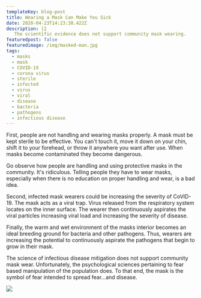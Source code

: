 ```yaml
---
templateKey: blog-post
title: Wearing a Mask Can Make You Sick
date: 2020-04-23T14:23:38.422Z
description: |2
   The scientific evidence does not support community mask wearing.
featuredpost: false
featuredimage: /img/masked-man.jpg
tags:
  - masks
  - mask
  - COVID-19
  - corona virus
  - sterile
  - infected
  - virus
  - viral
  - disease
  - bacteria
  - pathogens
  - infectious disease
---
```

<!--StartFragment-->

First, people are not handling and wearing masks properly. A mask must be kept sterile to be effective. You can't touch it, move it down on your chin, shift it to your forehead, or throw it anywhere you want after use. When masks become contaminated they become dangerous.

Go observe how people are handling and using protective masks in the community. It's ridiculous. Telling people they have to wear masks, especially when there is no education on proper handling and wear, is a bad idea.

Second, infected mask wearers could be increasing the severity of CoVID-19. The mask acts as a viral trap. Virus released from the respiratory system locates on the inner surface. The wearer then continuously aspirates the viral particles increasing viral load and increasing the severity of disease.

Finally, the warm and wet environment of the masks interior becomes an ideal breeding ground for bacteria and other pathogens. Thus, wearers are increasing the potential to continuously aspirate the pathogens that begin to grow in their mask.

The science of infectious disease mitigation does not support community mask wear. Unfortunately, the psychological sciences pertaining to fear based manipulation of the population does. To that end, the mask is the symbol of fear intended to spread fear...and disease.

![](/img/masked-man.jpg)

<!--EndFragment-->